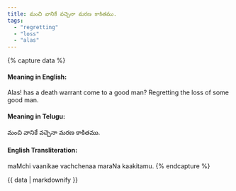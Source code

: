 ```yaml
---
title: మంచి వానికే వచ్చెనా మరణ కాకితము.
tags:
  - "regretting"
  - "loss"
  - "alas"
---
```


{% capture data %}
#### Meaning in English:
Alas! has a death warrant come to a good man?
Regretting the loss of some good man.

#### Meaning in Telugu:
మంచి వానికే వచ్చెనా మరణ కాకితము.

#### English Transliteration:
maMchi vaanikae vachchenaa maraNa kaakitamu.
{% endcapture %}

<div class="notice">{{ data | markdownify }}</div>

